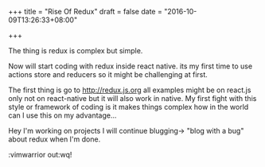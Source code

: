 +++
title = "Rise Of Redux"
draft = false
date = "2016-10-09T13:26:33+08:00"

+++

The thing is redux is complex but simple.

Now will start coding with redux inside react native. its my first time to use actions store and reducers so it might be challenging at first.

The first thing is go to http://redux.js.org all examples might be on react.js only not on react-native but it will also work in native.
My first fight with this style or framework of coding is it makes things complex how in the world can I use this on my advantage...

Hey I'm working on projects I will continue blugging-> "blog with a bug" about redux when I'm done.

:vimwarrior out:wq!


